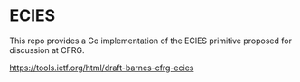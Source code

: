 # ECIES

This repo provides a Go implementation of the ECIES primitive
proposed for discussion at CFRG.

https://tools.ietf.org/html/draft-barnes-cfrg-ecies
